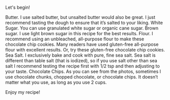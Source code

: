 Let's begin!

Butter. I use salted butter, but unsalted butter would also be great. I just recommend tasting the dough to ensure that it’s salted to your liking.
White Sugar.  You can use granulated white sugar or organic cane sugar.
Brown sugar. I use light brown sugar in this recipe for the best results.
Flour. I recommend using an unbleached, all-purpose flour to make these chocolate chip cookies. Many readers have used gluten-free all-purpose flour with excellent results. Or, try these gluten-free chocolate chip cookies. 
Sea Salt. I exclusively bake and cook with pure, fine sea salt. Sea salt is different than table salt (that is iodized), so if you use salt other than sea salt I recommend testing the recipe first with 1/2 tsp and then adjusting to your taste.
Chocolate Chips. As you can see from the photos, sometimes I use chocolate chunks, chopped chocolate, or chocolate chips. It doesn’t matter what you use, as long as you use 2 cups.


Enjoy my recipe!